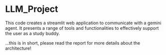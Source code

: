 # LLM_Project
This code creates a streamlit web application to communicate with a gemini agent.
It presents a range of tools and functionalities to effectively support the user as a study buddy.

...this is in short, please read the report for more details about the architecture!
